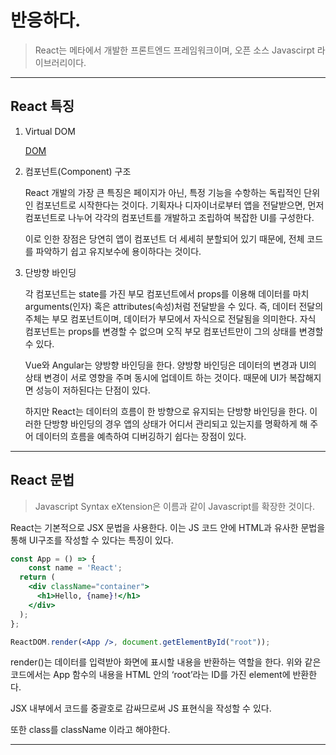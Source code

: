 # 반응하다.

> React는 메타에서 개발한 프론트엔드 프레임워크이며, 오픈 소스 Javascirpt 라이브러리이다.
> 

---

## React 특징

1. Virtual DOM
    
    [DOM](https://github.com/976520/TIL/blob/main/javascript/DOM.md) 
    
2. 컴포넌트(Component) 구조
    
    React 개발의 가장 큰 특징은 페이지가 아닌, 특정 기능을 수항하는 독립적인 단위인 컴포넌트로 시작한다는 것이다. 기획자나 디자이너로부터 앱을 전달받으면, 먼저 컴포넌트로 나누어 각각의 컴포넌트를 개발하고 조립하여 복잡한 UI를 구성한다.
    
    이로 인한 장점은 당연히 앱이 컴포넌트 더 세세히 분할되어 있기 때문에, 전체 코드를 파악하기 쉽고 유지보수에 용이하다는 것이다.
    
3. 단방향 바인딩
    
    각 컴포넌트는 state를 가진 부모 컴포넌트에서 props를 이용해 데이터를 마치 arguments(인자) 혹은 attributes(속성)처럼 전달받을 수 있다. 즉, 데이터 전달의 주체는 부모 컴포넌트이며, 데이터가 부모에서 자식으로 전달됨을 의미한다. 자식 컴포넌트는 props를 변경할 수 없으며 오직 부모 컴포넌트만이 그의 상태를 변경할 수 있다.
    
    Vue와 Angular는 양방향 바인딩을 한다. 양방향 바인딩은 데이터의 변경과 UI의 상태 변경이 서로 영향을 주며 동시에 업데이트 하는 것이다. 때문에 UI가 복잡해지면 성능이 저하된다는 단점이 있다.
    
    하지만 React는 데이터의 흐름이 한 방향으로 유지되는 단방향 바인딩을 한다. 이러한 단방향 바인딩의 경우 앱의 상태가 어디서 관리되고 있는지를 명확하게 해 주어 데이터의 흐름을 예측하여 디버깅하기 쉽다는 장점이 있다.
    

---

## React 문법

> Javascript Syntax eXtension은 이름과 같이 Javascript를 확장한 것이다.
> 

React는 기본적으로 JSX 문법을 사용한다. 이는 JS 코드 안에 HTML과 유사한 문법을 통해 UI구조를 작성할 수 있다는 특징이 있다.

```jsx
const App = () => {
	const name = 'React';
  return (
    <div className="container">
      <h1>Hello, {name}!</h1>
    </div>
  );
};

ReactDOM.render(<App />, document.getElementById("root"));
```

render()는 데이터를 입력받아 화면에 표시할 내용을 반환하는 역할을 한다. 위와 같은 코드에서는 App 함수의 내용을 HTML 안의 ‘root’라는 ID를 가진 element에 반환한다.

JSX 내부에서 코드를 중괄호로 감싸므로써 JS 표현식을 작성할 수 있다.

또한 class를 className 이라고 해야한다.

---
